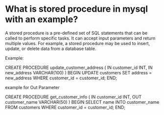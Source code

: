 # What is stored procedure in mysql with an example?

A stored procedure is a pre-defined set of SQL statements that can be called to perform specific tasks. It can accept input parameters and return multiple values. For example, a stored procedure may be used to insert, update, or delete data from a database table.

Example:

CREATE PROCEDURE update_customer_address
(
IN customer_id INT,
IN new_address VARCHAR(100)
)
BEGIN
UPDATE customers SET address = new_address WHERE customer_id = customer_id;
END;

example for Out Parameter

CREATE PROCEDURE get_customer_info
(
IN customer_id INT,
OUT customer_name VARCHAR(50)
)
BEGIN
SELECT name INTO customer_name FROM customers WHERE customer_id = customer_id;
END;
